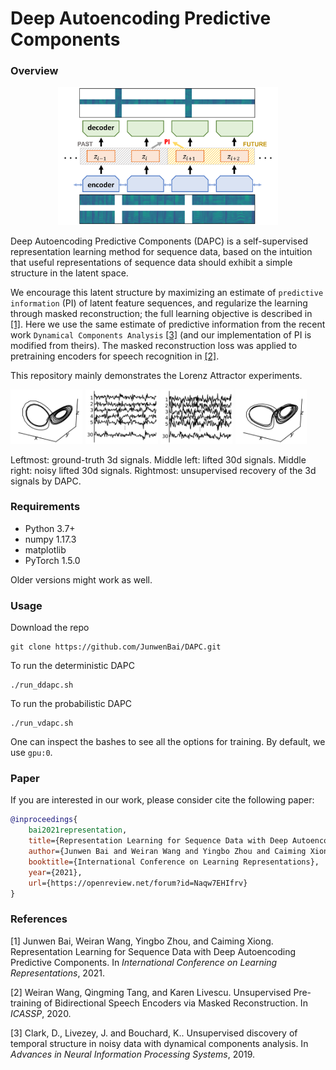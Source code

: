 # Deep Autoencoding Predictive Components

### Overview

<div align=center><img src="figs/DAPC.png" width="70%"></div>

Deep Autoencoding Predictive Components (DAPC) is a self-supervised representation learning method for sequence data, based 
on the intuition that useful representations of sequence data should exhibit a simple structure in the latent space. 

We encourage this latent structure by maximizing an estimate of `predictive information` (PI) of latent feature sequences, and 
regularize the learning through masked reconstruction; the full learning objective is described in [[1]](https://arxiv.org/abs/2010.03135). Here we use the same estimate of predictive information from the 
recent work `Dynamical Components Analysis` [[3]](https://github.com/BouchardLab/DynamicalComponentsAnalysis) (and our implementation 
of PI is modified from theirs). The masked reconstruction loss was applied to pretraining encoders for speech recognition 
in [[2]](https://arxiv.org/abs/2001.10603).

This repository mainly demonstrates the Lorenz Attractor experiments.

<p float="middle">
  <img src="figs/raw.png" width="23%" />
  <img src="figs/30d.png" width="23%" /> 
  <img src="figs/30d_noisy.png" width="23%" />
  <img src="figs/recovered.png" width="23%" />
</p>

Leftmost:  ground-truth 3d signals. Middle left: lifted 30d signals. Middle right: noisy lifted 30d signals. Rightmost: unsupervised recovery of the 3d signals by DAPC.

### Requirements

- Python 3.7+
- numpy 1.17.3
- matplotlib
- PyTorch 1.5.0

Older versions might work as well.

### Usage

Download the repo

```
git clone https://github.com/JunwenBai/DAPC.git
```

To run the deterministic DAPC

```
./run_ddapc.sh
```

To run the probabilistic DAPC

```
./run_vdapc.sh
```

One can inspect the bashes to see all the options for training. By default, we use `gpu:0`.

### Paper

If you are interested in our work, please consider cite the following paper:

```bibtex
@inproceedings{
	bai2021representation,
	title={Representation Learning for Sequence Data with Deep Autoencoding Predictive Components},
	author={Junwen Bai and Weiran Wang and Yingbo Zhou and Caiming Xiong},
	booktitle={International Conference on Learning Representations},
	year={2021},
	url={https://openreview.net/forum?id=Naqw7EHIfrv}
}
```

### References

[1] Junwen Bai, Weiran Wang, Yingbo Zhou, and Caiming Xiong. Representation Learning for Sequence Data with Deep Autoencoding Predictive Components. In *International Conference on Learning Representations*, 2021.

[2] Weiran Wang, Qingming Tang, and Karen Livescu. Unsupervised Pre-training of Bidirectional Speech Encoders via Masked Reconstruction. In *ICASSP*, 2020.

[3] Clark, D., Livezey, J. and Bouchard, K.. Unsupervised discovery of temporal structure in noisy data with dynamical components analysis. In *Advances in Neural Information Processing Systems*, 2019.
